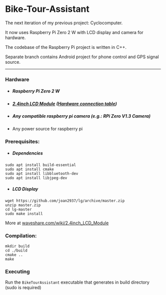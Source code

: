 # Bike-Tour-Assistant
The next iteration of my previous project: Cyclocomputer.

It now uses Raspberry Pi Zero 2 W with LCD display and camera for hardware.

The codebase of the Raspberry Pi project is written in C++.

Separate branch contains Android project for phone control and GPS signal source.

---

### Hardware
- ##### Raspberry Pi Zero 2 W
- ##### [2.4inch LCD Module](https://www.waveshare.com/wiki/2.4inch_LCD_Module) ([Hardware connection table](https://www.waveshare.com/wiki/2.4inch_LCD_Module#Raspberry_Pi_hardware_connection))
- ##### Any compatible raspberry pi camera (e.g.: RPi Zero V1.3 Camera)
- Any power source for raspberry pi

### Prerequisites: 
- ##### Dependencies
```
sudo apt install build-essential
sudo apt install cmake
sudo apt install libbluetooth-dev
sudo apt install libjpeg-dev
```
- ##### LCD Display
```
wget https://github.com/joan2937/lg/archive/master.zip
unzip master.zip
cd lg-master
sudo make install
```
More at [waveshare.com/wiki/2.4inch_LCD_Module](https://www.waveshare.com/wiki/2.4inch_LCD_Module)

### Compilation:
```
mkdir build
cd ./build
cmake ..
make
```

### Executing
Run the `BikeTourAssistant` executable that generates in build directory (sudo is required)